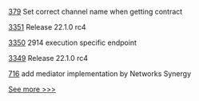 
[379](https://github.com/hyperledger/fabric-gateway/pull/379) Set correct channel name when getting contract

[3351](https://github.com/hyperledger/besu/pull/3351) Release 22.1.0 rc4

[3350](https://github.com/hyperledger/besu/pull/3350) 2914 execution specific endpoint

[3349](https://github.com/hyperledger/besu/pull/3349) Release 22.1.0 rc4

[716](https://github.com/hyperledger/aries-rfcs/pull/716) add mediator implementation by Networks Synergy


[See more >>>](https://start-here.hyperledger.org/pull-requests)
